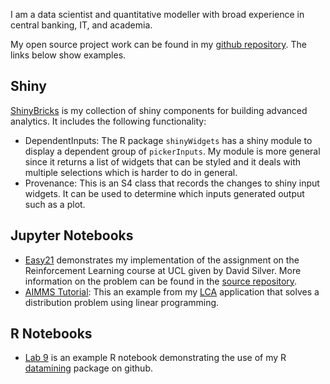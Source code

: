 I am a data scientist and quantitative modeller with broad experience in
central banking, IT, and academia. 

My open source project work can be found in my 
[github repository](https://github.com/paulemms). The links below show examples.

## Shiny

[ShinyBricks](http://3eeae56.online-server.cloud:3838/apps/shinyBricks/) is my collection of shiny components
for building advanced analytics. It includes the following functionality:

* DependentInputs: The R package `shinyWidgets` has a shiny module to display a dependent group of 
`pickerInputs`. My module is more general since it returns a list of widgets that can be styled and it
deals with multiple selections which is harder to do in general.
* Provenance: This is an S4 class that records the changes to shiny input widgets. It can be used to determine
which inputs generated output such as a plot. 

## Jupyter Notebooks

* [Easy21](https://github.com/paulemms/Easy21Silver/blob/master/Easy21.ipynb) demonstrates my implementation of
the assignment on the Reinforcement Learning course at UCL given by David Silver. More information on the
problem can be found in the [source repository](https://github.com/paulemms/Easy21Silver).
* [AIMMS Tutorial](https://github.com/paulemms/LCA/blob/master/notebooks/AIMMS_Tutorial_Example.ipynb): This an example
from my [LCA](https://github.com/paulemms/LCA/wiki) application that solves a distribution problem using
linear programming.

## R Notebooks

* [Lab 9](https://paulemms.github.io/notebooks/lab9.html) is an example R notebook
demonstrating the use of my R [datamining](https://github.com/paulemms/datamining) 
package on github.

